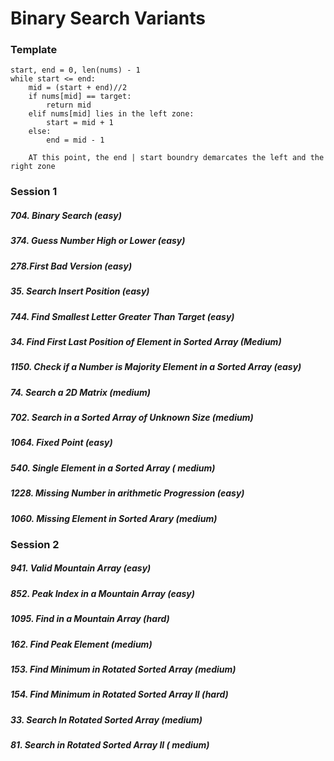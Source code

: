 # Binary Search Variants

### Template
```
start, end = 0, len(nums) - 1   
while start <= end:  
    mid = (start + end)//2   
    if nums[mid] == target:   
        return mid
    elif nums[mid] lies in the left zone:
        start = mid + 1
    else:
        end = mid - 1
   
    AT this point, the end | start boundry demarcates the left and the right zone      
```

### Session 1   
##### 704. Binary Search (easy)   
##### 374. Guess Number High or Lower (easy)   
##### 278.First Bad Version (easy)   
##### 35. Search Insert Position (easy)
##### 744. Find Smallest Letter Greater Than Target (easy)
##### 34. Find First Last Position of Element in Sorted Array (Medium)
##### 1150. Check if a Number is Majority Element in a Sorted Array (easy)
##### 74. Search a 2D Matrix (medium)
##### 702. Search in a Sorted Array of Unknown Size (medium)
##### 1064. Fixed Point (easy)
##### 540. Single Element in a Sorted Array ( medium)
##### 1228. Missing Number in arithmetic Progression (easy)
##### 1060. Missing Element in Sorted Arary (medium)
### Session 2
##### 941. Valid Mountain Array (easy)
##### 852. Peak Index in a Mountain Array (easy) 
##### 1095. Find in a Mountain Array (hard)
##### 162. Find Peak Element (medium)
##### 153. Find Minimum in Rotated Sorted Array (medium)
##### 154. Find Minimum in Rotated Sorted Array II (hard)
##### 33. Search In Rotated Sorted Array (medium)
##### 81. Search in Rotated Sorted Array II ( medium)

